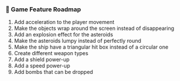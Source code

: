 ### 🚀 Game Feature Roadmap

1. Add acceleration to the player movement
2. Make the objects wrap around the screen instead of disappearing
3. Add an explosion effect for the asteroids
4. Make the asteroids lumpy instead of perfectly round
5. Make the ship have a triangular hit box instead of a circular one
6. Create different weapon types
7. Add a shield power-up
8. Add a speed power-up
9. Add bombs that can be dropped
